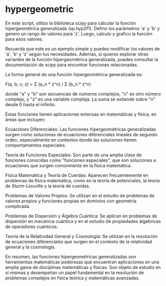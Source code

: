 # hypergeometric

En este script, utilizo la biblioteca scipy para calcular la función hipergeométrica generalizada (sp.hyp2f1). Defino los parámetros 'a' y 'b' y genero un rango de valores para 'z'. Luego, calculo y grafico la función para esos valores.

Recuerda que este es un ejemplo simple y puedes modificar los valores de 'a', 'b' y 'z' según tus necesidades. Además, si quieres explorar otras variantes de la función hipergeométrica generalizada, puedes consultar la documentación de scipy para encontrar funciones relacionadas.

La forma general de una función hipergeométrica generalizada es:

F(a, b; c; z) = Σ (a_n * z^n) / Σ (b_n * z^n)

donde "a" y "b" son secuencias de números complejos, "c" es otro número complejo, y "z" es una variable compleja. La suma se extiende sobre "n" desde 0 hasta el infinito.

Estas funciones tienen aplicaciones extensas en matemáticas y física, en áreas que incluyen:

Ecuaciones Diferenciales: Las funciones hipergeométricas generalizadas surgen como soluciones de ecuaciones diferenciales lineales de segundo orden, especialmente en contextos donde las soluciones tienen comportamientos especiales.

Teoría de Funciones Especiales: Son parte de una amplia clase de funciones conocidas como "funciones especiales", que son soluciones a ecuaciones que surgen comúnmente en la física matemática.

Física Matemática y Teoría de Cuerdas: Aparecen frecuentemente en problemas de física matemática, como en la teoría de potenciales, la teoría de Sturm-Liouville y la teoría de cuerdas.

Problemas de Valores Propios: Se utilizan en el estudio de problemas de valores propios y funciones propias en dominios con geometría complicada.

Problemas de Dispersión y Álgebra Cuántica: Se aplican en problemas de dispersión en mecánica cuántica y en el estudio de propiedades álgebricas de operadores cuánticos.

Teoría de la Relatividad General y Cosmología: Se utilizan en la resolución de ecuaciones diferenciales que surgen en el contexto de la relatividad general y la cosmología.

En resumen, las funciones hipergeométricas generalizadas son herramientas matemáticas poderosas que encuentran aplicaciones en una amplia gama de disciplinas matemáticas y físicas. Son objeto de estudio en sí mismas y desempeñan un papel fundamental en la resolución de problemas complejos en física teórica y matemáticas avanzadas.
